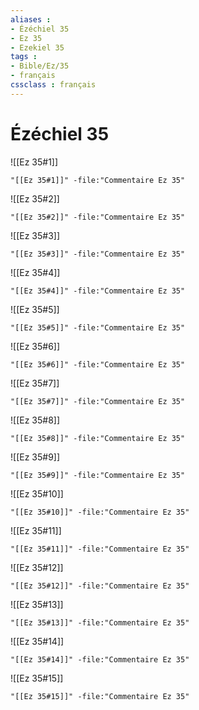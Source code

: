 ```yaml
---
aliases : 
- Ézéchiel 35
- Ez 35
- Ezekiel 35
tags : 
- Bible/Ez/35
- français
cssclass : français
---
```


# Ézéchiel 35

![[Ez 35#1]]

```query
"[[Ez 35#1]]" -file:"Commentaire Ez 35"
```

![[Ez 35#2]]

```query
"[[Ez 35#2]]" -file:"Commentaire Ez 35"
```

![[Ez 35#3]]

```query
"[[Ez 35#3]]" -file:"Commentaire Ez 35"
```

![[Ez 35#4]]

```query
"[[Ez 35#4]]" -file:"Commentaire Ez 35"
```

![[Ez 35#5]]

```query
"[[Ez 35#5]]" -file:"Commentaire Ez 35"
```

![[Ez 35#6]]

```query
"[[Ez 35#6]]" -file:"Commentaire Ez 35"
```

![[Ez 35#7]]

```query
"[[Ez 35#7]]" -file:"Commentaire Ez 35"
```

![[Ez 35#8]]

```query
"[[Ez 35#8]]" -file:"Commentaire Ez 35"
```

![[Ez 35#9]]

```query
"[[Ez 35#9]]" -file:"Commentaire Ez 35"
```

![[Ez 35#10]]

```query
"[[Ez 35#10]]" -file:"Commentaire Ez 35"
```

![[Ez 35#11]]

```query
"[[Ez 35#11]]" -file:"Commentaire Ez 35"
```

![[Ez 35#12]]

```query
"[[Ez 35#12]]" -file:"Commentaire Ez 35"
```

![[Ez 35#13]]

```query
"[[Ez 35#13]]" -file:"Commentaire Ez 35"
```

![[Ez 35#14]]

```query
"[[Ez 35#14]]" -file:"Commentaire Ez 35"
```

![[Ez 35#15]]

```query
"[[Ez 35#15]]" -file:"Commentaire Ez 35"
```

